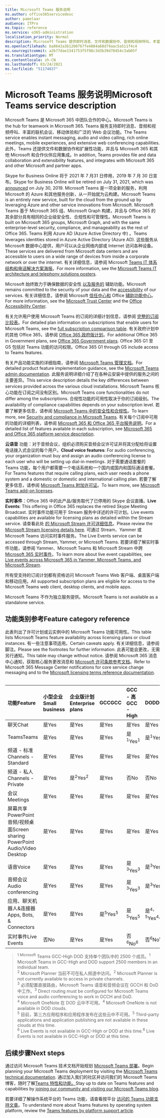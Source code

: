 ```yaml
---
title: Microsoft Teams 服务说明
ms.author: office365servicedesc
author: pamelaar
audience: ITPro
ms.topic: reference
ms.service: o365-administration
localization_priority: Normal
description: Microsoft Teams 提供即时消息、文件和数据协作、音频和视频呼叫、丰富的联机会议、移动体验和广泛的 Web 会议功能。
ms.openlocfilehash: ba8642a3b1260767fe4884a68d79aac5a511f4c4
ms.sourcegitcommit: a2b77dae1341753f5f98c3d3b39d70454c3ab05f
ms.translationtype: MT
ms.contentlocale: zh-CN
ms.lasthandoff: 03/24/2021
ms.locfileid: "51174037"
---
```

# <a name="microsoft-teams-service-description"></a><span data-ttu-id="d1de1-103">Microsoft Teams 服务说明</span><span class="sxs-lookup"><span data-stu-id="d1de1-103">Microsoft Teams service description</span></span>

<span data-ttu-id="d1de1-104">Microsoft Teams 是 Microsoft 365 中团队合作的中心。</span><span class="sxs-lookup"><span data-stu-id="d1de1-104">Microsoft Teams is the hub for teamwork in Microsoft 365.</span></span> <span data-ttu-id="d1de1-105">Teams 服务支持即时消息、音频和视频呼叫、丰富的联机会议、移动体验和广泛的 Web 会议功能。</span><span class="sxs-lookup"><span data-stu-id="d1de1-105">The Teams service enables instant messaging, audio and video calling, rich online meetings, mobile experiences, and extensive web conferencing capabilities.</span></span> <span data-ttu-id="d1de1-106">此外，Teams 还提供文件和数据协作和扩展性功能，并且与 Microsoft 365 和其他 Microsoft 和合作伙伴应用集成。</span><span class="sxs-lookup"><span data-stu-id="d1de1-106">In addition, Teams provides file and data collaboration and extensibility features, and integrates with Microsoft 365 and other Microsoft and partner apps.</span></span>

<span data-ttu-id="d1de1-107">Skype for Business Online 将于 2021 年 7 月[](https://techcommunity.microsoft.com/t5/Microsoft-Teams-Blog/Skype-for-Business-Online-to-Be-Retired-in-2021/ba-p/777833)31 日停用，2019 年 7 月 30 日宣布。</span><span class="sxs-lookup"><span data-stu-id="d1de1-107">Skype for Business Online will be retired on July 31, 2021, which was [announced](https://techcommunity.microsoft.com/t5/Microsoft-Teams-Blog/Skype-for-Business-Online-to-Be-Retired-in-2021/ba-p/777833) on July 30, 2019.</span></span> <span data-ttu-id="d1de1-108">Microsoft Teams 是一项全新的服务，利用 Microsoft 的 Azure 和其他服务创新，从一开始就为云构建。</span><span class="sxs-lookup"><span data-stu-id="d1de1-108">Microsoft Teams is an entirely new service, built for the cloud from the ground up by leveraging Azure and other service innovations from Microsoft.</span></span> <span data-ttu-id="d1de1-109">Microsoft Teams 基于 Microsoft 365 组、Microsoft Graph 构建，并且与 Office 365 的其余部分具有相同的企业级安全性、合规性和可管理性。</span><span class="sxs-lookup"><span data-stu-id="d1de1-109">Microsoft Teams is built on Microsoft 365 groups, Microsoft Graph, and with the same enterprise-level security, compliance, and manageability as the rest of Office 365.</span></span> <span data-ttu-id="d1de1-110">Teams 利用 Azure AD (Azure Active Directory 中) 。</span><span class="sxs-lookup"><span data-stu-id="d1de1-110">Teams leverages identities stored in Azure Active Directory (Azure AD).</span></span> <span data-ttu-id="d1de1-111">这些服务从 Microsoft 数据中心提供，用户可以从企业网络内部或 Internet 访问各种设备。</span><span class="sxs-lookup"><span data-stu-id="d1de1-111">These services are delivered from Microsoft data centers and are accessible to users on a wide range of devices from inside a corporate network or over the internet.</span></span> <span data-ttu-id="d1de1-112">有关详细信息，请参阅 Microsoft [Teams IT 体系结构和电话解决方案海报](/microsoftteams/teams-architecture-solutions-posters)。</span><span class="sxs-lookup"><span data-stu-id="d1de1-112">For more information, see the [Microsoft Teams IT architecture and telephony solutions posters](/microsoftteams/teams-architecture-solutions-posters).</span></span>

<span data-ttu-id="d1de1-113">Microsoft 始终致力于确保数据的安全性 [以及服务的](https://www.microsoft.com/trust-center/compliance/accessibility) 辅助功能。</span><span class="sxs-lookup"><span data-stu-id="d1de1-113">Microsoft remains committed to the security of your data and the [accessibility](https://www.microsoft.com/trust-center/compliance/accessibility) of our services.</span></span> <span data-ttu-id="d1de1-114">有关详细信息，请参阅 Microsoft [信任中心和](https://www.microsoft.com/trust-center) Office [辅助功能中心](https://support.office.com/article/Office-Accessibility-Center-Resources-for-people-with-disabilities-ecab0fcf-d143-4fe8-a2ff-6cd596bddc6d)。</span><span class="sxs-lookup"><span data-stu-id="d1de1-114">For more information, see the [Microsoft Trust Center](https://www.microsoft.com/trust-center) and the [Office Accessibility Center](https://support.office.com/article/Office-Accessibility-Center-Resources-for-people-with-disabilities-ecab0fcf-d143-4fe8-a2ff-6cd596bddc6d).</span></span>

<span data-ttu-id="d1de1-115">有关允许用户使用 Microsoft Teams 的订阅的详细计划信息，请参阅 [完整的订阅比较表](https://go.microsoft.com/fwlink/?linkid=2139145)。</span><span class="sxs-lookup"><span data-stu-id="d1de1-115">For detailed plan information on subscriptions that enable users for Microsoft Teams, see the [full subscription comparison table](https://go.microsoft.com/fwlink/?linkid=2139145).</span></span> <span data-ttu-id="d1de1-116">有关政府计划中的其他 Office 365，请参阅 [Office 365 政府版计划](https://www.microsoft.com/microsoft-365/government/compare-office-365-government-plans)。</span><span class="sxs-lookup"><span data-stu-id="d1de1-116">For additional Office 365 in Government plans, see [Office 365 Government plans](https://www.microsoft.com/microsoft-365/government/compare-office-365-government-plans).</span></span> <span data-ttu-id="d1de1-117">Office 365 G1 至 G5 包括对 Teams 功能的访问权限。</span><span class="sxs-lookup"><span data-stu-id="d1de1-117">Office 365 G1 through G5 include access to Teams features.</span></span>

<span data-ttu-id="d1de1-118">有关产品功能实施的详细指南，请参阅 [Microsoft Teams 管理文档](/MicrosoftTeams)。</span><span class="sxs-lookup"><span data-stu-id="d1de1-118">For detailed product feature implementation guidance, see the [Microsoft Teams admin documentation](/MicrosoftTeams).</span></span> <span data-ttu-id="d1de1-119">此服务说明详细介绍了在各种云安装中提供的服务之间的主要差异。</span><span class="sxs-lookup"><span data-stu-id="d1de1-119">This service description details the key differences between services provided across the various cloud installations.</span></span> <span data-ttu-id="d1de1-120">Microsoft Teams 核心功能在订阅之间没有区别。</span><span class="sxs-lookup"><span data-stu-id="d1de1-120">Microsoft Teams core functionalities do not differ among the subscriptions.</span></span> <span data-ttu-id="d1de1-121">合规性功能的可用性取决于你的订阅级别。</span><span class="sxs-lookup"><span data-stu-id="d1de1-121">The availability of compliance capabilities depends on your subscription level.</span></span> <span data-ttu-id="d1de1-122">若要了解更多信息，请参阅 [Microsoft Teams 中的安全性和合规性](/microsoftteams/security-compliance-overview)。</span><span class="sxs-lookup"><span data-stu-id="d1de1-122">To learn more, see [Security and compliance in Microsoft Teams](/microsoftteams/security-compliance-overview).</span></span> <span data-ttu-id="d1de1-123">有关每个订阅中可用的功能的详细列表，请参阅 [Microsoft 365 和 Office 365 平台服务说明](./office-365-platform-service-description/office-365-platform-service-description.md)。</span><span class="sxs-lookup"><span data-stu-id="d1de1-123">For a detailed list of features available in each subscription, see [Microsoft 365 and Office 365 platform service description](./office-365-platform-service-description/office-365-platform-service-description.md).</span></span>

<span data-ttu-id="d1de1-124">**云语音** 功能：对于音频会议，组织必须购买音频会议许可证并将其分配给将设置电话拨入式会议的每个用户。</span><span class="sxs-lookup"><span data-stu-id="d1de1-124">**Cloud voice features**: For audio conferencing, your organization must buy and assign an audio conferencing license to each user who will be setting up dial-in meetings.</span></span> <span data-ttu-id="d1de1-125">对于需要通话套餐的 Teams 功能，每个用户都需要一个电话系统和一个国内或国内和国际通话套餐。</span><span class="sxs-lookup"><span data-stu-id="d1de1-125">For Teams features that require calling plans, each user needs a phone system and a domestic or domestic and international calling plan.</span></span> <span data-ttu-id="d1de1-126">若要了解更多信息，请参阅 [Microsoft Teams 附加许可证](/microsoftteams/teams-add-on-licensing/microsoft-teams-add-on-licensing)。</span><span class="sxs-lookup"><span data-stu-id="d1de1-126">To learn more, see [Microsoft Teams add-on licenses](/microsoftteams/teams-add-on-licensing/microsoft-teams-add-on-licensing).</span></span>

<span data-ttu-id="d1de1-127">**实时事件**：Office 365 中的此产品/服务取代了已停用的 Skype 会议直播。</span><span class="sxs-lookup"><span data-stu-id="d1de1-127">**Live Events**: This offering in Office 365 replaces the retired Skype Meeting Broadcast.</span></span> <span data-ttu-id="d1de1-128">实时事件功能可用于 Stream 服务中详述的许可计划。</span><span class="sxs-lookup"><span data-stu-id="d1de1-128">Live events capabilities are available for licensing plans as detailed within the Stream service.</span></span> <span data-ttu-id="d1de1-129">请查看此处 [的 Microsoft Stream 许可详细信息](/stream/license-overview)。</span><span class="sxs-lookup"><span data-stu-id="d1de1-129">Please review the [Microsoft Stream licensing details here](/stream/license-overview).</span></span> <span data-ttu-id="d1de1-130">可通过 Stream、Yammer 或 Microsoft Teams 访问实时事件服务。</span><span class="sxs-lookup"><span data-stu-id="d1de1-130">The Live Events service can be accessed through Stream, Yammer, or Microsoft Teams.</span></span> <span data-ttu-id="d1de1-131">若要详细了解实时事件功能，请参阅 Yammer、Microsoft Teams 和 Microsoft Stream 中跨 [Microsoft 365 实时事件](/stream/live-event-m365)。</span><span class="sxs-lookup"><span data-stu-id="d1de1-131">To learn more about live event capabilities, see [Live events across Microsoft 365 in Yammer, Microsoft Teams, and Microsoft Stream](/stream/live-event-m365).</span></span>

<span data-ttu-id="d1de1-132">所有受支持的订阅计划都有资格访问 Microsoft Teams Web 客户端、桌面客户端和移动应用。</span><span class="sxs-lookup"><span data-stu-id="d1de1-132">All supported subscription plans are eligible for access to the Microsoft Teams web client, desktop clients, and mobile apps.</span></span>

<span data-ttu-id="d1de1-133">Microsoft Teams 不作为独立服务提供。</span><span class="sxs-lookup"><span data-stu-id="d1de1-133">Microsoft Teams is not available as a standalone service.</span></span>

## <a name="feature-category-reference"></a><span data-ttu-id="d1de1-134">功能类别参考</span><span class="sxs-lookup"><span data-stu-id="d1de1-134">Feature category reference</span></span>

<span data-ttu-id="d1de1-135">此表列出了许可计划或云实例中的 Microsoft Teams 功能可用性。</span><span class="sxs-lookup"><span data-stu-id="d1de1-135">This table lists Microsoft Teams feature availability across licensing plans or cloud instances.</span></span> <span data-ttu-id="d1de1-136">有一些注意事项适用。</span><span class="sxs-lookup"><span data-stu-id="d1de1-136">Certain caveats apply.</span></span> <span data-ttu-id="d1de1-137">有关详细信息，请参阅脚注。</span><span class="sxs-lookup"><span data-stu-id="d1de1-137">Please see the footnotes for further information.</span></span> <span data-ttu-id="d1de1-138">此表可能会更改，无需另行通知。</span><span class="sxs-lookup"><span data-stu-id="d1de1-138">This table may change without notice.</span></span> <span data-ttu-id="d1de1-139">请参阅 Microsoft 365 消息中心通知，获取核心服务更改消息和 [Microsoft 许可条款参考文档](https://www.microsoft.com/licensing/product-licensing/products)。</span><span class="sxs-lookup"><span data-stu-id="d1de1-139">Refer to Microsoft 365 Message Center notifications for core service change messaging and to the [Microsoft licensing terms reference documentation](https://www.microsoft.com/licensing/product-licensing/products).</span></span><br><br>

| <span data-ttu-id="d1de1-140">功能</span><span class="sxs-lookup"><span data-stu-id="d1de1-140">Feature</span></span> | <span data-ttu-id="d1de1-141">小型企业</span><span class="sxs-lookup"><span data-stu-id="d1de1-141">Small business</span></span> | <span data-ttu-id="d1de1-142">企业版计划</span><span class="sxs-lookup"><span data-stu-id="d1de1-142">Enterprise plans</span></span> | <span data-ttu-id="d1de1-143">GCC</span><span class="sxs-lookup"><span data-stu-id="d1de1-143">GCC</span></span> | <span data-ttu-id="d1de1-144">GCC - 高</span><span class="sxs-lookup"><span data-stu-id="d1de1-144">GCC - High</span></span> | <span data-ttu-id="d1de1-145">DOD</span><span class="sxs-lookup"><span data-stu-id="d1de1-145">DOD</span></span> | <span data-ttu-id="d1de1-146">教育</span><span class="sxs-lookup"><span data-stu-id="d1de1-146">Education</span></span> |
|:-----|:-----|:-----|:-----|:-----|:-----|:-----|
|<span data-ttu-id="d1de1-147">聊天</span><span class="sxs-lookup"><span data-stu-id="d1de1-147">Chat</span></span>  <br/> |<span data-ttu-id="d1de1-148">是</span><span class="sxs-lookup"><span data-stu-id="d1de1-148">Yes</span></span>  <br/> |<span data-ttu-id="d1de1-149">是</span><span class="sxs-lookup"><span data-stu-id="d1de1-149">Yes</span></span>  <br/> |<span data-ttu-id="d1de1-150">是</span><span class="sxs-lookup"><span data-stu-id="d1de1-150">Yes</span></span>  <br/> |<span data-ttu-id="d1de1-151">是</span><span class="sxs-lookup"><span data-stu-id="d1de1-151">Yes</span></span>  <br/> |<span data-ttu-id="d1de1-152">是</span><span class="sxs-lookup"><span data-stu-id="d1de1-152">Yes</span></span>  <br/> |<span data-ttu-id="d1de1-153">是</span><span class="sxs-lookup"><span data-stu-id="d1de1-153">Yes</span></span>  <br/> |
|<span data-ttu-id="d1de1-154">Teams</span><span class="sxs-lookup"><span data-stu-id="d1de1-154">Teams</span></span>  <br/> |<span data-ttu-id="d1de1-155">是</span><span class="sxs-lookup"><span data-stu-id="d1de1-155">Yes</span></span> <br/> |<span data-ttu-id="d1de1-156">是</span><span class="sxs-lookup"><span data-stu-id="d1de1-156">Yes</span></span> <br/> |<span data-ttu-id="d1de1-157">是</span><span class="sxs-lookup"><span data-stu-id="d1de1-157">Yes</span></span> <br/> |<span data-ttu-id="d1de1-158">是<sup>1</sup></span><span class="sxs-lookup"><span data-stu-id="d1de1-158">Yes<sup>1</sup></span></span>  <br/> |<span data-ttu-id="d1de1-159">是<sup>1</sup></span><span class="sxs-lookup"><span data-stu-id="d1de1-159">Yes<sup>1</sup></span></span>  <br/> |<span data-ttu-id="d1de1-160">是</span><span class="sxs-lookup"><span data-stu-id="d1de1-160">Yes</span></span>  <br/> |
|<span data-ttu-id="d1de1-161">频道 - 标准</span><span class="sxs-lookup"><span data-stu-id="d1de1-161">Channels - Standard</span></span>  <br/> |<span data-ttu-id="d1de1-162">是</span><span class="sxs-lookup"><span data-stu-id="d1de1-162">Yes</span></span>  <br/> |<span data-ttu-id="d1de1-163">是</span><span class="sxs-lookup"><span data-stu-id="d1de1-163">Yes</span></span>  <br/> |<span data-ttu-id="d1de1-164">是</span><span class="sxs-lookup"><span data-stu-id="d1de1-164">Yes</span></span>  <br/> |<span data-ttu-id="d1de1-165">是</span><span class="sxs-lookup"><span data-stu-id="d1de1-165">Yes</span></span>  <br/> |<span data-ttu-id="d1de1-166">是</span><span class="sxs-lookup"><span data-stu-id="d1de1-166">Yes</span></span>  <br/> |<span data-ttu-id="d1de1-167">是</span><span class="sxs-lookup"><span data-stu-id="d1de1-167">Yes</span></span>  <br/> |
|<span data-ttu-id="d1de1-168">频道 - 私人</span><span class="sxs-lookup"><span data-stu-id="d1de1-168">Channels - Private</span></span>  <br/> |<span data-ttu-id="d1de1-169">是</span><span class="sxs-lookup"><span data-stu-id="d1de1-169">Yes</span></span>  <br/> |<span data-ttu-id="d1de1-170">是<sup>2</sup></span><span class="sxs-lookup"><span data-stu-id="d1de1-170">Yes<sup>2</sup></span></span>  <br/> |<span data-ttu-id="d1de1-171">是</span><span class="sxs-lookup"><span data-stu-id="d1de1-171">Yes</span></span> <br/> |<span data-ttu-id="d1de1-172">否</span><span class="sxs-lookup"><span data-stu-id="d1de1-172">No</span></span>  <br/> |<span data-ttu-id="d1de1-173">否</span><span class="sxs-lookup"><span data-stu-id="d1de1-173">No</span></span> <br/> |<span data-ttu-id="d1de1-174">是</span><span class="sxs-lookup"><span data-stu-id="d1de1-174">Yes</span></span>  <br/> |
|<span data-ttu-id="d1de1-175">会议</span><span class="sxs-lookup"><span data-stu-id="d1de1-175">Meetings</span></span>  <br/> |<span data-ttu-id="d1de1-176">是</span><span class="sxs-lookup"><span data-stu-id="d1de1-176">Yes</span></span>  <br/> |<span data-ttu-id="d1de1-177">是</span><span class="sxs-lookup"><span data-stu-id="d1de1-177">Yes</span></span>  <br/> |<span data-ttu-id="d1de1-178">是</span><span class="sxs-lookup"><span data-stu-id="d1de1-178">Yes</span></span>  <br/> |<span data-ttu-id="d1de1-179">是</span><span class="sxs-lookup"><span data-stu-id="d1de1-179">Yes</span></span>  <br/> |<span data-ttu-id="d1de1-180">是</span><span class="sxs-lookup"><span data-stu-id="d1de1-180">Yes</span></span>  <br/> |<span data-ttu-id="d1de1-181">是</span><span class="sxs-lookup"><span data-stu-id="d1de1-181">Yes</span></span>  <br/> |
|<span data-ttu-id="d1de1-182">屏幕共享 PowerPoint 音频/视频桌面</span><span class="sxs-lookup"><span data-stu-id="d1de1-182">Screen sharing PowerPoint Audio/Video Desktop</span></span> <br/> |<span data-ttu-id="d1de1-183">是</span><span class="sxs-lookup"><span data-stu-id="d1de1-183">Yes</span></span>  <br/> |<span data-ttu-id="d1de1-184">是</span><span class="sxs-lookup"><span data-stu-id="d1de1-184">Yes</span></span>  <br/> |<span data-ttu-id="d1de1-185">是</span><span class="sxs-lookup"><span data-stu-id="d1de1-185">Yes</span></span>  <br/> |<span data-ttu-id="d1de1-186">是</span><span class="sxs-lookup"><span data-stu-id="d1de1-186">Yes</span></span>  <br/> |<span data-ttu-id="d1de1-187">是</span><span class="sxs-lookup"><span data-stu-id="d1de1-187">Yes</span></span>  <br/> |<span data-ttu-id="d1de1-188">是</span><span class="sxs-lookup"><span data-stu-id="d1de1-188">Yes</span></span>  <br/> |
|<span data-ttu-id="d1de1-189">语音</span><span class="sxs-lookup"><span data-stu-id="d1de1-189">Voice</span></span>  <br/> |<span data-ttu-id="d1de1-190">是</span><span class="sxs-lookup"><span data-stu-id="d1de1-190">Yes</span></span>  <br/> |<span data-ttu-id="d1de1-191">是</span><span class="sxs-lookup"><span data-stu-id="d1de1-191">Yes</span></span>  <br/> |<span data-ttu-id="d1de1-192">是</span><span class="sxs-lookup"><span data-stu-id="d1de1-192">Yes</span></span>  <br/> |<span data-ttu-id="d1de1-193">是<sup>3</sup></span><span class="sxs-lookup"><span data-stu-id="d1de1-193">Yes<sup>3</sup></span></span>  <br/> |<span data-ttu-id="d1de1-194">是<sup>3</sup></span><span class="sxs-lookup"><span data-stu-id="d1de1-194">Yes<sup>3</sup></span></span>  <br/> |<span data-ttu-id="d1de1-195">是</span><span class="sxs-lookup"><span data-stu-id="d1de1-195">Yes</span></span>  <br/> |
|<span data-ttu-id="d1de1-196">音频会议</span><span class="sxs-lookup"><span data-stu-id="d1de1-196">Audio conferencing</span></span>  <br/> |<span data-ttu-id="d1de1-197">是</span><span class="sxs-lookup"><span data-stu-id="d1de1-197">Yes</span></span>  <br/> |<span data-ttu-id="d1de1-198">是</span><span class="sxs-lookup"><span data-stu-id="d1de1-198">Yes</span></span>  <br/> |<span data-ttu-id="d1de1-199">是</span><span class="sxs-lookup"><span data-stu-id="d1de1-199">Yes</span></span>  <br/> |<span data-ttu-id="d1de1-200">是<sup>3</sup></span><span class="sxs-lookup"><span data-stu-id="d1de1-200">Yes<sup>3</sup></span></span>  <br/> |<span data-ttu-id="d1de1-201">是<sup>3</sup></span><span class="sxs-lookup"><span data-stu-id="d1de1-201">Yes<sup>3</sup></span></span>  <br/> |<span data-ttu-id="d1de1-202">是</span><span class="sxs-lookup"><span data-stu-id="d1de1-202">Yes</span></span>  <br/> |
|<span data-ttu-id="d1de1-203">应用、聊天机器人&连接器</span><span class="sxs-lookup"><span data-stu-id="d1de1-203">Apps, Bots, & Connectors</span></span>  <br/> |<span data-ttu-id="d1de1-204">是</span><span class="sxs-lookup"><span data-stu-id="d1de1-204">Yes</span></span>  <br/> |<span data-ttu-id="d1de1-205">是</span><span class="sxs-lookup"><span data-stu-id="d1de1-205">Yes</span></span>  <br/> |<span data-ttu-id="d1de1-206">是<sup>5</sup></span><span class="sxs-lookup"><span data-stu-id="d1de1-206">Yes<sup>5</sup></span></span>  <br/> |<span data-ttu-id="d1de1-207">是<sup>5</sup></span><span class="sxs-lookup"><span data-stu-id="d1de1-207">Yes<sup>5</sup></span></span>  <br/> |<span data-ttu-id="d1de1-208">是<sup>4，5</sup></span><span class="sxs-lookup"><span data-stu-id="d1de1-208">Yes<sup>4,5</sup></span></span>  <br/> |<span data-ttu-id="d1de1-209">是</span><span class="sxs-lookup"><span data-stu-id="d1de1-209">Yes</span></span>  <br/> |
|<span data-ttu-id="d1de1-210">实时事件</span><span class="sxs-lookup"><span data-stu-id="d1de1-210">Live Events</span></span>  <br/> |<span data-ttu-id="d1de1-211">否</span><span class="sxs-lookup"><span data-stu-id="d1de1-211">No</span></span>  <br/> |<span data-ttu-id="d1de1-212">是</span><span class="sxs-lookup"><span data-stu-id="d1de1-212">Yes</span></span>  <br/> |<span data-ttu-id="d1de1-213">是</span><span class="sxs-lookup"><span data-stu-id="d1de1-213">Yes</span></span>  <br/> |<span data-ttu-id="d1de1-214">否<sup>6</sup></span><span class="sxs-lookup"><span data-stu-id="d1de1-214">No<sup>6</sup></span></span>  <br/> |<span data-ttu-id="d1de1-215">否<sup>6</sup></span><span class="sxs-lookup"><span data-stu-id="d1de1-215">No<sup>6</sup></span></span>  <br/> |<span data-ttu-id="d1de1-216">是</span><span class="sxs-lookup"><span data-stu-id="d1de1-216">Yes</span></span>  <br/> |

> <span data-ttu-id="d1de1-217"><sup>1 Microsoft</sup>  Teams GCC-High DOD 支持单个团队中的 2500 个成员。</span><span class="sxs-lookup"><span data-stu-id="d1de1-217"><sup>1</sup>  Microsoft Teams in GCC-High and DOD support 2500 members in an individual team.</span></span><br/>
> <span data-ttu-id="d1de1-218"><sup>2</sup> Microsoft Planner 当前不可在私人频道中访问。</span><span class="sxs-lookup"><span data-stu-id="d1de1-218"><sup>2</sup> Microsoft Planner is not currently available to access in private channels.</span></span><br/>
> <span data-ttu-id="d1de1-219"><sup>3</sup> 必须配置直接路由，Microsoft Teams 语音和音频会议在 GCCH 和 DoD 中工作。</span><span class="sxs-lookup"><span data-stu-id="d1de1-219"><sup>3</sup> Direct routing must be configured for Microsoft Teams voice and audio conferencing to work in GCCH and DoD.</span></span><br/>
> <span data-ttu-id="d1de1-220"><sup>4</sup> Microsoft OneNote 在 DOD 云中不可用。</span><span class="sxs-lookup"><span data-stu-id="d1de1-220"><sup>4</sup> Microsoft OneNote is not available in DOD clouds.</span></span><br/>
> <span data-ttu-id="d1de1-221"><sup>5</sup> 目前，第三方应用程序和应用程序发布在这些云中不可用。</span><span class="sxs-lookup"><span data-stu-id="d1de1-221"><sup>5</sup> Third-party applications and application publishing are not available in these clouds at this time.</span></span><br/>
> <span data-ttu-id="d1de1-222"><sup>6</sup> Live Events is not available in GCC-High or DOD at this time.</span><span class="sxs-lookup"><span data-stu-id="d1de1-222"><sup>6</sup> Live Events is not available in GCC-High or DOD at this time.</span></span><br/>

## <a name="next-steps"></a><span data-ttu-id="d1de1-223">后续步骤</span><span class="sxs-lookup"><span data-stu-id="d1de1-223">Next steps</span></span>

<span data-ttu-id="d1de1-224">通过访问 Microsoft Teams 技术文档开始规划 [Microsoft Teams 部署](/MicrosoftTeams/)。</span><span class="sxs-lookup"><span data-stu-id="d1de1-224">Begin planning your Microsoft Teams deployment by visiting the [Microsoft Teams technical documentation](/MicrosoftTeams/).</span></span> <span data-ttu-id="d1de1-225">通过加入我们的社区并访问我们的 Microsoft Teams 博客，随时了解[Teams 特性和功能。](https://aka.ms/TeamsBlog)</span><span class="sxs-lookup"><span data-stu-id="d1de1-225">Stay up to date on Teams features and capabilities by [joining our community and visiting our Microsoft Teams blog](https://aka.ms/TeamsBlog).</span></span>

<span data-ttu-id="d1de1-226">若要详细了解操作系统平台的 Teams 功能，请查看按平台 [访问的 Teams 功能支持文章](https://aka.ms/teamsfeaturesbyplatform)。</span><span class="sxs-lookup"><span data-stu-id="d1de1-226">To understand more about Teams features by operating system platform, review the [Teams features by platform support article](https://aka.ms/teamsfeaturesbyplatform).</span></span>